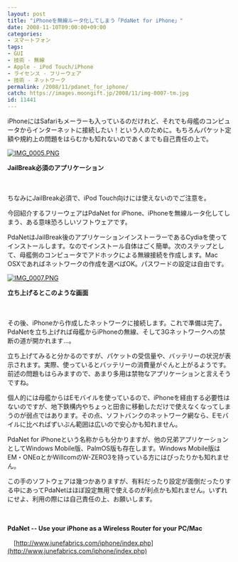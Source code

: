 ```yaml
---
layout: post
title: "iPhoneを無線ルータ化してしまう「PdaNet for iPhone」"
date: 2008-11-10T09:00:00+09:00
categories:
- スマートフォン
tags: 
- GUI
- 技術 - 無線
- Apple - iPod Touch/iPhone
- ライセンス - フリーウェア
- 技術 - ネットワーク
permalink: /2008/11/pdanet_for_iphone/
catch: https://images.moongift.jp/2008/11/img-0007-tm.jpg
id: 11441
---
```

iPhoneにはSafariもメーラーも入っているのだけれど、それでも母艦のコンピュータからインターネットに接続したい！という人のために。もちろんパケット定額や規約上の問題をはらむかも知れないのであくまでも自己責任の上で。

  

[![IMG_0005.PNG](https://images.moongift.jp/2008/11/img-0005-tm1.jpg)](https://images.moongift.jp/2008/11/img-00051.png)  
  
**JailBreak必須のアプリケーション**

  

　

  

ちなみにJailBreak必須で、iPod Touch向けには使えないのでご注意を。

  

今回紹介するフリーウェアはPdaNet for iPhone、iPhoneを無線ルータ化してしまう、ある意味恐ろしいソフトウェアです。

  
  
<!--more-->  

PdaNetはJailBreak後のアプリケーションインストーラーであるCydiaを使ってインストールします。なのでインストール自体はごく簡単。次のステップとして、母艦側のコンピュータでアドホックによる無線接続を作成します。Mac OSXであればネットワークの作成を選べばOK。パスワードの設定は自由です。

  

[![IMG_0007.PNG](https://images.moongift.jp/2008/11/img-0007-tm.jpg)](https://images.moongift.jp/2008/11/img-0007.png)  
  
**立ち上げるとこのような画面**

  

　

  

その後、iPhoneから作成したネットワークに接続します。これで準備は完了。PdaNetを立ち上げれば母艦からiPhoneの無線、そして3Gネットワークへの禁断の道が開かれます…。

  

立ち上げてみると分かるのですが、パケットの受信量や、バッテリーの状況が表示されます。実際、使っているとバッテリーの消費量がぐんと上がるようです。前述の問題もはらみますので、あまり多用は禁物なアプリケーションと言えそうですね。

  

個人的には母艦からはEモバイルを使っているので、iPhoneを経由する必要性はないのですが、地下鉄構内やちょっと田舎に移動しただけで使えなくなってしまうのが弱点ではあります。その点、ソフトバンクのネットワーク網なら、Eモバイルに比べればずいぶん範囲は広いので安心かも知れません。

  

PdaNet for iPhoneという名称からも分かりますが、他の兄弟アプリケーションとしてWindows Mobile版、PalmOS版も存在します。Windows Mobile版はEM・ONEαとかWillcomのW-ZERO3を持っている方にはぴったりかも知れません。

  

この手のソフトウェアは幾つかありますが、有料だったり設定が面倒だったりする中にあってPdaNetはほぼ設定無用で使えるのが利点かも知れません。いずれにせよ、利用の際には自己責任の上、お願いします。

  

　

  

**PdaNet -- Use your iPhone as a Wireless Router for your PC/Mac**  
  
　[http://www.junefabrics.com/iphone/index.php](http://www.junefabrics.com/iphone/index.php)

  
